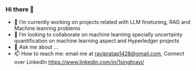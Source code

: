 ### Hi there 👋

- 🔭 I’m currently working on projects related with LLM finetuning, RAG and Machine leanring problems
- 👯 I’m looking to collaborate on machine learning specially uncertainty quantification on machine learning aspect and Hyperledger projects
- 💬 Ask me about ...
- 📫 How to reach me: email me at ravipratap1428@gmail.com, Connect over LinkedIn https://www.linkedin.com/in/1singhravi/


<!--
**singhravipratap/singhravipratap** is a ✨ _special_ ✨ repository because its `README.md` (this file) appears on your GitHub profile.

Here are some ideas to get you started:

- 🔭 I’m currently working on ...
- 🌱 I’m currently learning ...
- 👯 I’m looking to collaborate on ...
- 🤔 I’m looking for help with ...
- 💬 Ask me about ...
- 📫 How to reach me: ...
- 😄 Pronouns: ...
- ⚡ Fun fact: ...
-->
